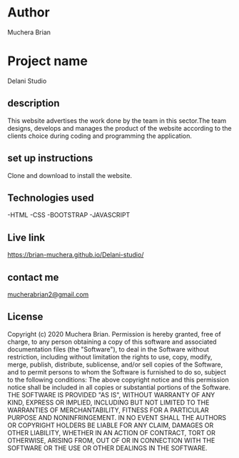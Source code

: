 # Author
 Muchera Brian

# Project name
 Delani Studio

## description
  This website advertises the work done by the team in this sector.The team designs, develops and manages the product of the website according to the clients choice during coding and programming the application.

## set up instructions
  Clone and download to install the website.

## Technologies used
  -HTML
  -CSS
  -BOOTSTRAP
  -JAVASCRIPT

## Live link
  https://brian-muchera.github.io/Delani-studio/

## contact me
   mucherabrian2@gmail.com

## License
  Copyright (c) 2020 Muchera Brian.
Permission is hereby granted, free of charge, to any person obtaining a copy of this software and associated documentation files (the "Software"), to deal in the Software without restriction, including without limitation the rights to use, copy, modify, merge, publish, distribute, sublicense, and/or sell copies of the Software, and to permit persons to whom the Software is furnished to do so, subject to the following conditions:
The above copyright notice and this permission notice shall be included in all copies or substantial portions of the Software.
THE SOFTWARE IS PROVIDED "AS IS", WITHOUT WARRANTY OF ANY KIND, EXPRESS OR
IMPLIED, INCLUDING BUT NOT LIMITED TO THE WARRANTIES OF MERCHANTABILITY,
FITNESS FOR A PARTICULAR PURPOSE AND NONINFRINGEMENT. IN NO EVENT SHALL THE
AUTHORS OR COPYRIGHT HOLDERS BE LIABLE FOR ANY CLAIM, DAMAGES OR OTHER
LIABILITY, WHETHER IN AN ACTION OF CONTRACT, TORT OR OTHERWISE, ARISING FROM,
OUT OF OR IN CONNECTION WITH THE SOFTWARE OR THE USE OR OTHER DEALINGS IN THE
SOFTWARE.



